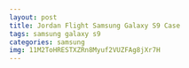 ```yaml
---
layout: post
title: Jordan Flight Samsung Galaxy S9 Case
tags: samsung galaxy s9
categories: samsung
img: 11M2ToHRESTXZRn8Myuf2VUZFAg8jXr7H
---
```

